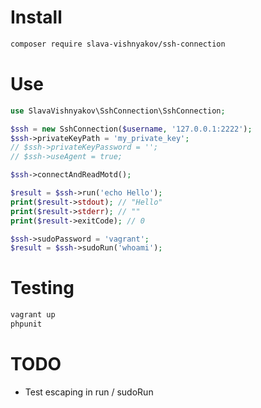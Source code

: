 # Install

```bash
composer require slava-vishnyakov/ssh-connection
```

# Use

```php
use SlavaVishnyakov\SshConnection\SshConnection;

$ssh = new SshConnection($username, '127.0.0.1:2222');
$ssh->privateKeyPath = 'my_private_key';
// $ssh->privateKeyPassword = '';
// $ssh->useAgent = true;

$ssh->connectAndReadMotd();

$result = $ssh->run('echo Hello');
print($result->stdout); // "Hello"
print($result->stderr); // ""
print($result->exitCode); // 0

$ssh->sudoPassword = 'vagrant';
$result = $ssh->sudoRun('whoami');
```

# Testing

```bash
vagrant up
phpunit
```

# TODO 
- Test escaping in run / sudoRun
